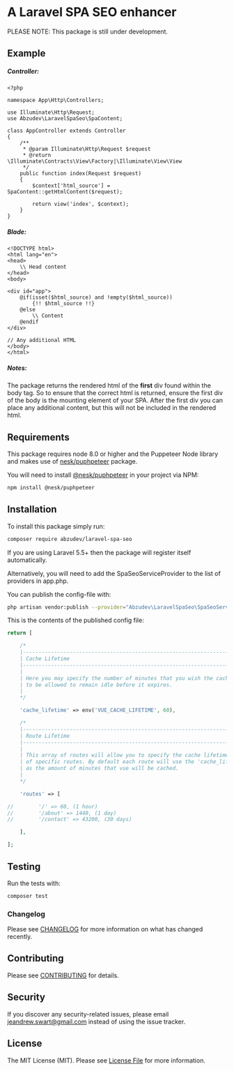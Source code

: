 # A Laravel SPA SEO enhancer

PLEASE NOTE: This package is still under development.

## Example

##### Controller:

```
<?php

namespace App\Http\Controllers;

use Illuminate\Http\Request;
use Abzudev\LaravelSpaSeo\SpaContent;

class AppController extends Controller
{
    /**
     * @param Illuminate\Http\Request $request
     * @return \Illuminate\Contracts\View\Factory|\Illuminate\View\View
     */
    public function index(Request $request)
    {
        $context['html_source'] = SpaContent::getHtmlContent($request);

        return view('index', $context);
    }
}
```

##### Blade:

```
<!DOCTYPE html>
<html lang="en">
<head>
    \\ Head content
</head>
<body>

<div id="app">
    @if(isset($html_source) and !empty($html_source))
        {!! $html_source !!}
    @else
        \\ Content
    @endif
</div>

// Any additional HTML
</body>
</html>
```

##### Notes:
The package returns the rendered html of the **first** div found within the body tag. 
So to ensure that the correct html is returned, ensure the first div of the body is the mounting 
element of your SPA. After the first div you can place any additional content, but
this will not be included in the rendered html.

## Requirements

This package requires node 8.0 or higher and the Puppeteer Node library and makes use of 
[nesk/puphpeteer](https://github.com/nesk/puphpeteer) package.

You will need to install [@nesk/puphpeteer](https://www.npmjs.com/package/@nesk/puphpeteer) in your project via NPM:

```bash
npm install @nesk/puphpeteer
```

## Installation

To install this package simply run:

``` bash
composer require abzudev/laravel-spa-seo
```

If you are using Laravel 5.5+ then the package will register itself automatically.

Alternatively, you will need to add the SpaSeoServiceProvider to the list of providers in app.php.

You can publish the config-file with:

```bash
php artisan vendor:publish --provider="Abzudev\LaravelSpaSeo\SpaSeoServiceProvider" --tag="config"
```

This is the contents of the published config file:

```php
return [

    /*
    |--------------------------------------------------------------------------
    | Cache Lifetime
    |--------------------------------------------------------------------------
    |
    | Here you may specify the number of minutes that you wish the cache
    | to be allowed to remain idle before it expires.
    |
    */

    'cache_lifetime' => env('VUE_CACHE_LIFETIME', 60),

    /*
    |--------------------------------------------------------------------------
    | Route Lifetime
    |--------------------------------------------------------------------------
    |
    | This array of routes will allow you to specify the cache lifetime
    | of specific routes. By default each route will use the 'cache_lifetime'
    | as the amount of minutes that vue will be cached.
    |
    */

    'routes' => [

//        '/' => 60, (1 hour)
//        '/about' => 1440, (1 day)
//        '/contact' => 43200, (30 days)

    ],

];
```

## Testing

Run the tests with:

``` bash
composer test
```

### Changelog

Please see [CHANGELOG](CHANGELOG.md) for more information on what has changed recently.

## Contributing

Please see [CONTRIBUTING](CONTRIBUTING.md) for details.

## Security

If you discover any security-related issues, please email jeandrew.swart@gmail.com instead of using the issue tracker.

## License

The MIT License (MIT). Please see [License File](LICENSE.md) for more information.
